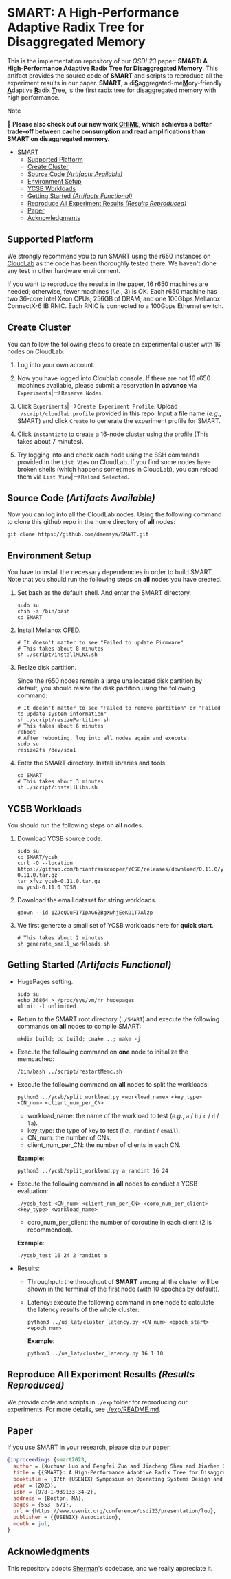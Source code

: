 # SMART: A High-Performance Adaptive Radix Tree for Disaggregated Memory

This is the implementation repository of our *OSDI'23* paper: **SMART: A High-Performance Adaptive Radix Tree for Disaggregated Memory**.
This artifact provides the source code of **SMART** and scripts to reproduce all the experiment results in our paper.
**SMART**, a di<u>**S**</u>aggregated-me<u>**M**</u>ory-friendly <u>**A**</u>daptive <u>**R**</u>adix <u>**T**</u>ree, is the first radix tree for disaggregated memory with high performance.

> [!NOTE]  
> **📢 Please also check out our new work [CHIME](https://github.com/dmemsys/CHIME), which achieves a better trade-off between cache consumption and read amplifications than SMART on disaggregated memory.**

- [SMART](#smart-a-high-performance-adaptive-radix-tree-for-disaggregated-memory)
  * [Supported Platform](#supported-platform)
  * [Create Cluster](#create-cluster)
  * [Source Code *(Artifacts Available)*](#source-code-artifacts-available)
  * [Environment Setup](#environment-setup)
  * [YCSB Workloads](#ycsb-workloads)
  * [Getting Started *(Artifacts Functional)*](#getting-started-artifacts-functional)
  * [Reproduce All Experiment Results *(Results Reproduced)*](#reproduce-all-experiment-results-results-reproduced)
  * [Paper](#paper)
  * [Acknowledgments](#acknowledgments)


## Supported Platform
We strongly recommend you to run SMART using the r650 instances on [CloudLab](https://www.cloudlab.us/) as the code has been thoroughly tested there.
We haven't done any test in other hardware environment.

If you want to reproduce the results in the paper, 16 r650 machines are needed; otherwise, fewer machines (*i.e.*, 3) is OK.
Each r650 machine has two 36-core Intel Xeon CPUs, 256GB of DRAM, and one 100Gbps Mellanox ConnectX-6 IB RNIC. Each RNIC is connected to a 100Gbps Ethernet switch.


## Create Cluster

You can follow the following steps to create an experimental cluster with 16 nodes on CloudLab:

1) Log into your own account.

2) Now you have logged into Cloublab console. If there are not 16 r650 machines available, please submit a reservation **in advance** via `Experiments`|-->`Reserve Nodes`.

3) Click `Experiments`|-->`Create Experiment Profile`. Upload `./script/cloudlab.profile` provided in this repo.
Input a file name (*e.g.*, SMART) and click `Create` to generate the experiment profile for SMART.

4) Click `Instantiate` to create a 16-node cluster using the profile (This takes about 7 minutes).

5) Try logging into and check each node using the SSH commands provided in the `List View` on CloudLab. If you find some nodes have broken shells (which happens sometimes in CloudLab), you can reload them via `List View`|-->`Reload Selected`.


## Source Code *(Artifacts Available)*
Now you can log into all the CloudLab nodes. Using the following command to clone this github repo in the home directory of **all** nodes:
```shell
git clone https://github.com/dmemsys/SMART.git
```


## Environment Setup

You have to install the necessary dependencies in order to build SMART.
Note that you should run the following steps on **all** nodes you have created.

1) Set bash as the default shell. And enter the SMART directory.
    ```shell
    sudo su
    chsh -s /bin/bash
    cd SMART
    ```

2) Install Mellanox OFED.
    ```shell
    # It doesn't matter to see "Failed to update Firmware"
    # This takes about 8 minutes
    sh ./script/installMLNX.sh
    ```

3) Resize disk partition.

    Since the r650 nodes remain a large unallocated disk partition by default, you should resize the disk partition using the following command:
    ```shell
    # It doesn't matter to see "Failed to remove partition" or "Failed to update system information"
    sh ./script/resizePartition.sh
    # This takes about 6 minutes
    reboot
    # After rebooting, log into all nodes again and execute:
    sudo su
    resize2fs /dev/sda1
    ```

4) Enter the SMART directory. Install libraries and tools.
    ```shell
    cd SMART
    # This takes about 3 minutes
    sh ./script/installLibs.sh
    ```


## YCSB Workloads

You should run the following steps on **all** nodes.

1) Download YCSB source code.
    ```shell
    sudo su
    cd SMART/ycsb
    curl -O --location https://github.com/brianfrankcooper/YCSB/releases/download/0.11.0/ycsb-0.11.0.tar.gz
    tar xfvz ycsb-0.11.0.tar.gz
    mv ycsb-0.11.0 YCSB
    ```
2) Download the email dataset for string workloads.
    ```shell
    gdown --id 1ZJcQOuFI7IpAG6ZBgXwhjEeKO1T7Alzp
    ```

3) We first generate a small set of YCSB workloads here for **quick start**.
    ```shell
    # This takes about 2 minutes
    sh generate_small_workloads.sh
    ```


## Getting Started *(Artifacts Functional)*

* HugePages setting.
    ```shell
    sudo su
    echo 36864 > /proc/sys/vm/nr_hugepages
    ulimit -l unlimited
    ```

* Return to the SMART root directory (`./SMART`) and execute the following commands on **all** nodes to compile SMART:
    ```shell
    mkdir build; cd build; cmake ..; make -j
    ```

* Execute the following command on **one** node to initialize the memcached:
    ```shell
    /bin/bash ../script/restartMemc.sh
    ```

* Execute the following command on **all** nodes to split the workloads:
    ```shell
    python3 ../ycsb/split_workload.py <workload_name> <key_type> <CN_num> <client_num_per_CN>
    ```
    * workload_name: the name of the workload to test (*e.g.*, `a` / `b` / `c` / `d` / `la`).
    * key_type: the type of key to test (*i.e.*, `randint` / `email`).
    * CN_num: the number of CNs.
    * client_num_per_CN: the number of clients in each CN.

    **Example**:
    ```shell
    python3 ../ycsb/split_workload.py a randint 16 24
    ```

* Execute the following command in **all** nodes to conduct a YCSB evaluation:
    ```shell
    ./ycsb_test <CN_num> <client_num_per_CN> <coro_num_per_client> <key_type> <workload_name>
    ```
    * coro_num_per_client: the number of coroutine in each client (2 is recommended).

    **Example**:
    ```shell
    ./ycsb_test 16 24 2 randint a
    ```

* Results:
    * Throughput: the throughput of **SMART** among all the cluster will be shown in the terminal of the first node (with 10 epoches by default).
    * Latency: execute the following command in **one** node to calculate the latency results of the whole cluster:
        ```shell
        python3 ../us_lat/cluster_latency.py <CN_num> <epoch_start> <epoch_num>
        ```

        **Example**:
        ```shell
        python3 ../us_lat/cluster_latency.py 16 1 10
        ```

## Reproduce All Experiment Results *(Results Reproduced)*
We provide code and scripts in `./exp` folder for reproducing our experiments. For more details, see [./exp/README.md](./exp).

## Paper
If you use SMART in your research, please cite our paper:
```bibtex
@inproceedings {smart2023,
  author = {Xuchuan Luo and Pengfei Zuo and Jiacheng Shen and Jiazhen Gu and Xin Wang and Michael R. Lyu and Yangfan Zhou},
  title = {{SMART}: A High-Performance Adaptive Radix Tree for Disaggregated Memory},
  booktitle = {17th {USENIX} Symposium on Operating Systems Design and Implementation ({OSDI} 23)},
  year = {2023},
  isbn = {978-1-939133-34-2},
  address = {Boston, MA},
  pages = {553--571},
  url = {https://www.usenix.org/conference/osdi23/presentation/luo},
  publisher = {{USENIX} Association},
  month = jul,
}
```

## Acknowledgments
This repository adopts [Sherman](https://github.com/thustorage/Sherman)'s codebase, and we really appreciate it.
